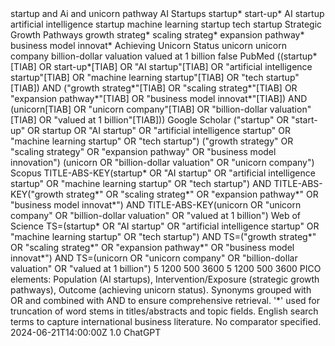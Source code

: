 <?xml version="1.0" encoding="UTF-8" standalone="yes"?>
<output>
  <topic>startup and Ai and unicorn pathway</topic>
  <pico>
    <population>
      <label>AI Startups</label>
      <text_words>startup*</text_words>
      <text_words>start-up*</text_words>
      <text_words>AI startup</text_words>
      <text_words>artificial intelligence startup</text_words>
      <text_words>machine learning startup</text_words>
      <text_words>tech startup</text_words>
    </population>
    <intervention_exposure>
      <label>Strategic Growth Pathways</label>
      <text_words>growth strateg*</text_words>
      <text_words>scaling strateg*</text_words>
      <text_words>expansion pathway*</text_words>
      <text_words>business model innovat*</text_words>
    </intervention_exposure>
    <comparison/>
    <outcome>
      <label>Achieving Unicorn Status</label>
      <text_words>unicorn</text_words>
      <text_words>unicorn company</text_words>
      <text_words>billion-dollar valuation</text_words>
      <text_words>valued at 1 billion</text_words>
    </outcome>
  </pico>
  <exclusions>
    <non_human>false</non_human>
  </exclusions>
  <platform_queries>
    <pubmed>
      <scope>PubMed</scope>
      <query>((startup*[TIAB] OR start-up*[TIAB] OR "AI startup"[TIAB] OR "artificial intelligence startup"[TIAB] OR "machine learning startup"[TIAB] OR "tech startup"[TIAB]) AND ("growth strateg*"[TIAB] OR "scaling strateg*"[TIAB] OR "expansion pathway*"[TIAB] OR "business model innovat*"[TIAB]) AND (unicorn[TIAB] OR "unicorn company"[TIAB] OR "billion-dollar valuation"[TIAB] OR "valued at 1 billion"[TIAB]))</query>
    </pubmed>
    <google_scholar>
      <scope>Google Scholar</scope>
      <query>("startup" OR "start-up" OR startup OR "AI startup" OR "artificial intelligence startup" OR "machine learning startup" OR "tech startup") ("growth strategy" OR "scaling strategy" OR "expansion pathway" OR "business model innovation") (unicorn OR "billion-dollar valuation" OR "unicorn company")</query>
    </google_scholar>
    <scopus>
      <scope>Scopus</scope>
      <query>TITLE-ABS-KEY(startup* OR "AI startup" OR "artificial intelligence startup" OR "machine learning startup" OR "tech startup") AND TITLE-ABS-KEY("growth strateg*" OR "scaling strateg*" OR "expansion pathway*" OR "business model innovat*") AND TITLE-ABS-KEY(unicorn OR "unicorn company" OR "billion-dollar valuation" OR "valued at 1 billion")</query>
    </scopus>
    <web_of_science>
      <scope>Web of Science</scope>
      <query>TS=(startup* OR "AI startup" OR "artificial intelligence startup" OR "machine learning startup" OR "tech startup") AND TS=("growth strateg*" OR "scaling strateg*" OR "expansion pathway*" OR "business model innovat*") AND TS=(unicorn OR "unicorn company" OR "billion-dollar valuation" OR "valued at 1 billion")</query>
    </web_of_science>
  </platform_queries>
  <results_total_per_source>
    <pubmed_results>5</pubmed_results>
    <scopus_results>1200</scopus_results>
    <WoS_results>500</WoS_results>
    <scholar_results>3600</scholar_results>
    <approx_pubmed_results>5</approx_pubmed_results>
    <approx_scopus_results>1200</approx_scopus_results>
    <approx_WoS_results>500</approx_WoS_results>
    <approx_scholar_results>3600</approx_scholar_results>
  </results_total_per_source>
  <notes>
    <logic>PICO elements: Population (AI startups), Intervention/Exposure (strategic growth pathways), Outcome (achieving unicorn status). Synonyms grouped with OR and combined with AND to ensure comprehensive retrieval.</logic>
    <wildcards>'*' used for truncation of word stems in titles/abstracts and topic fields.</wildcards>
    <language>English search terms to capture international business literature.</language>
    <comparison>No comparator specified.</comparison>
  </notes>
  <metadata>
    <created_at>2024-06-21T14:00:00Z</created_at>
    <version>1.0</version>
    <author>ChatGPT</author>
  </metadata>
</output>